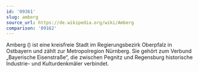 ```yaml
---
id: '09361'
slug: amberg
source_url: https://de.wikipedia.org/wiki/Amberg
comparison: '09162'
---
```


Amberg () ist eine kreisfreie Stadt im Regierungsbezirk Oberpfalz in Ostbayern und zählt zur Metropolregion Nürnberg. Sie gehört zum Verbund „Bayerische Eisenstraße“, die zwischen Pegnitz und Regensburg historische Industrie- und Kulturdenkmäler verbindet.
